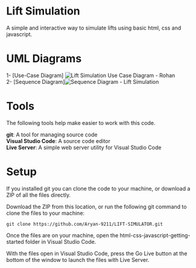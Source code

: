 # Lift Simulation

A simple and interactive way to simulate lifts using basic html, css and javascript.

# UML Diagrams

1- [Use-Case Diagram] ![Lift Simulation Use Case Diagram - Rohan](https://user-images.githubusercontent.com/78433013/164129831-b8a48054-56de-49f9-803a-03c52be858e5.png)
<br />
2- [Sequence Diagram]![Sequence Diagram - Lift Simulation](https://user-images.githubusercontent.com/78433013/164129864-e86be779-bb80-4b78-862d-0946d31e77b2.png)
<br />

# Tools

The following tools help make easier to work with this code.

**git**: A tool for managing source code <br />
**Visual Studio Code**: A source code editor <br />
**Live Server**: A simple web server utility for Visual Studio Code <br />

# Setup

If you installed git you can clone the code to your machine, or download a ZIP of all the files directly.

Download the ZIP from this location, or run the following git command to clone the files to your machine:

```
git clone https://github.com/Aryan-9211/LIFT-SIMULATOR.git
```

Once the files are on your machine, open the html-css-javascript-getting-started folder in Visual Studio Code.

With the files open in Visual Studio Code, press the Go Live button at the bottom of the window to launch the files with Live Server.
